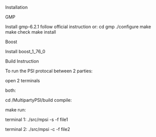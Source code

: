 Installation

GMP

Install gmp-6.2.1 follow official instruction or:
  cd gmp
  ./configure
  make
  make check
  make install

Boost

Install boost_1_76_0
 

Build Instruction

To run the PSI protocal between 2 parties:

open 2 terminals

both:

 cd /MultipartyPSI/build 
compile:

 make
run:

 terminal 1: ./src/mpsi -s -f file1

 terminal 2: ./src/mpsi -c -f file2
